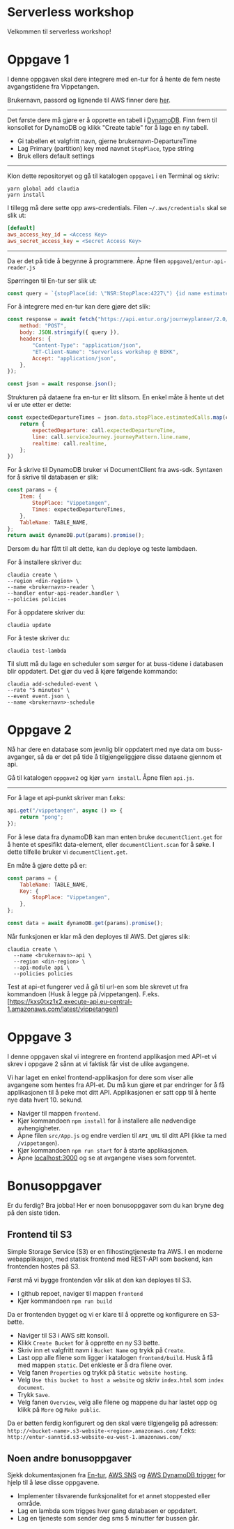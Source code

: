 # Serverless workshop

Velkommen til serverless workshop!

# Oppgave 1

I denne oppgaven skal dere integrere med en-tur for å hente de fem neste avgangstidene fra Vippetangen.

Brukernavn, passord og lignende til AWS finner dere [her](https://docs.google.com/spreadsheets/d/1V8LzTbTflFzzFnD2Opz24lKQOuRJd7UFMHfwCU2t61M/edit?usp=sharing).

---

Det første dere må gjøre er å opprette en tabell i [DynamoDB](https://aws.amazon.com/dynamodb).
Finn frem til konsollet for DynamoDB og klikk "Create table" for å lage en ny tabell.

*   Gi tabellen et valgfritt navn, gjerne brukernavn-DepartureTime
*   Lag Primary (partition) key med navnet `StopPlace`, type string
*   Bruk ellers default settings

---

Klon dette repositoryet og gå til katalogen `oppgave1` i en Terminal og skriv:

```shell
yarn global add claudia
yarn install
```

I tillegg må dere sette opp aws-credentials. Filen `~/.aws/credentials` skal se slik ut:

```ini
[default]
aws_access_key_id = <Access Key>
aws_secret_access_key = <Secret Access Key>
```

---

Da er det på tide å begynne å programmere. Åpne filen `oppgave1/entur-api-reader.js`

Spørringen til En-tur ser slik ut:

```javascript
const query = `{stopPlace(id: \"NSR:StopPlace:4227\") {id name estimatedCalls(startTime: \"${moment().format()}\", timeRange: 72100, numberOfDepartures: 10) { realtime aimedArrivalTime aimedDepartureTime expectedArrivalTime expectedDepartureTime actualArrivalTime actualDepartureTime date forBoarding forAlighting destinationDisplay { frontText } quay {   id } serviceJourney {   journeyPattern {     line {  id  name  transportMode     }   } }    }}}`;
```

For å integrere med en-tur kan dere gjøre det slik:

```JavaScript
const response = await fetch("https://api.entur.org/journeyplanner/2.0/index/graphql", {
    method: "POST",
    body: JSON.stringify({ query }),
    headers: {
        "Content-Type": "application/json",
        "ET-Client-Name": "Serverless workshop @ BEKK",
        Accept: "application/json",
    },
});

const json = await response.json();
```

Strukturen på dataene fra en-tur er litt slitsom. En enkel måte å hente ut det vi er ute etter er dette:

```JavaScript
const expectedDepartureTimes = json.data.stopPlace.estimatedCalls.map(call => {
    return {
        expectedDeparture: call.expectedDepartureTime,
        line: call.serviceJourney.journeyPattern.line.name,
        realtime: call.realtime,
    };
})
```

For å skrive til DynamoDB bruker vi DocumentClient fra aws-sdk.
Syntaxen for å skrive til databasen er slik:

```javascript
const params = {
    Item: {
        StopPlace: "Vippetangen",
        Times: expectedDepartureTimes,
    },
    TableName: TABLE_NAME,
};
return await dynamoDB.put(params).promise();
```

Dersom du har fått til alt dette, kan du deploye og teste lambdaen.

For å installere skriver du:

```shell
claudia create \
--region <din-region> \
--name <brukernavn>-reader \
--handler entur-api-reader.handler \
--policies policies
```

For å oppdatere skriver du:

```shell
claudia update
```

For å teste skriver du:

```shell
claudia test-lambda
```

Til slutt må du lage en scheduler som sørger for at buss-tidene i databasen blir oppdatert. Det gjør du ved å kjøre følgende kommando:

```shell
claudia add-scheduled-event \
--rate "5 minutes" \
--event event.json \
--name <brukernavn>-schedule
```

# Oppgave 2

Nå har dere en database som jevnlig blir oppdatert med nye data om buss-avganger, så da er det på tide å tilgjengeliggjøre disse dataene gjennom et api.

Gå til katalogen `oppgave2` og kjør `yarn install`. Åpne filen `api.js`.

---

For å lage et api-punkt skriver man f.eks:

```javascript
api.get("/vippetangen", async () => {
    return "pong";
});
```

For å lese data fra dynamoDB kan man enten bruke `documentClient.get` for å hente et spesifikt data-element, eller `documentClient.scan` for å søke. I dette tilfelle bruker vi `documentClient.get`.

En måte å gjøre dette på er:

```JavaScript
const params = {
    TableName: TABLE_NAME,
    Key: {
        StopPlace: "Vippetangen",
    },
};

const data = await dynamoDB.get(params).promise();
```

Når funksjonen er klar må den deployes til AWS. Det gjøres slik:

```shell
claudia create \
  --name <brukernavn>-api \
  --region <din-region> \
  --api-module api \
  --policies policies
```

Test at api-et fungerer ved å gå til url-en som ble skrevet ut fra kommandoen (Husk å legge på /vippetangen). F.eks. [https://kxs0txz1x2.execute-api.eu-central-1.amazonaws.com/latest/vippetangen]

# Oppgave 3

I denne oppgaven skal vi integrere en frontend applikasjon med API-et vi skrev i oppgave 2 sånn at vi faktisk får vist de ulike avgangene.

Vi har laget en enkel frontend-applikasjon for dere som viser alle avgangene som hentes fra API-et. Du må kun gjøre et par endringer for å få applikasjonen til å peke mot ditt API. Applikasjonen er satt opp til å hente nye data hvert 10. sekund.

*   Naviger til mappen `frontend`.
*   Kjør kommandoen `npm install` for å installere alle nødvendige avhengigheter.
*   Åpne filen `src/App.js` og endre verdien til `API_URL` til ditt API (ikke ta med `/vippetangen`).
*   Kjør kommandoen `npm run start` for å starte applikasjonen.
*   Åpne [localhost:3000](http://localhost:3000) og se at avgangene vises som forventet.

# Bonusoppgaver

Er du ferdig? Bra jobba! Her er noen bonusoppgaver som du kan bryne deg på den siste tiden.

## Frontend til S3

Simple Storage Service (S3) er en filhostingtjeneste fra AWS. I en moderne webapplikasjon, med statisk frontend med REST-API som backend, kan frontenden hostes på S3.

Først må vi bygge frontenden vår slik at den kan deployes til S3.

*   I github repoet, naviger til mappen `frontend`
*   Kjør kommandoen `npm run build`

Da er frontenden bygget og vi er klare til å opprette og konfigurere en S3-bøtte.

*   Naviger til S3 i AWS sitt konsoll.
*   Klikk `Create Bucket` for å opprette en ny S3 bøtte.
*   Skriv inn et valgfritt navn i `Bucket Name` og trykk på `Create`.
*   Last opp alle filene som ligger i katalogen `frontend/build`. Husk å få med mappen `static`. Det enkleste er å dra filene over.
*   Velg fanen `Properties` og trykk på `Static website hosting`.
*   Velg `Use this bucket to host a website` og skriv `index.html` som `index document`.
*   Trykk `Save`.
*   Velg fanen `Overview`, velg alle filene og mappene du har lastet opp og klikk på `More` og `Make public`.

Da er bøtten ferdig konfigurert og den skal være tilgjengelig på adressen: `http://<bucket-name>.s3-website-<region>.amazonaws.com/` f.eks: `http://entur-sanntid.s3-website-eu-west-1.amazonaws.com/`

## Noen andre bonusoppgaver

Sjekk dokumentasjonen fra [En-tur](https://www.entur.org/dev/api/), [AWS SNS](https://docs.aws.amazon.com/AWSJavaScriptSDK/latest/AWS/SNS.html#publish-property) og [AWS DynamoDB trigger](https://docs.aws.amazon.com/amazondynamodb/latest/developerguide/Streams.Lambda.html) for hjelp til å løse disse oppgavene.

*   Implementer tilsvarende funksjonalitet for et annet stoppested eller område.
*   Lag en lambda som trigges hver gang databasen er oppdatert.
*   Lag en tjeneste som sender deg sms 5 minutter før bussen går.
